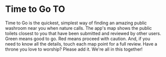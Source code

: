 # Time to Go TO

Time to Go is the quickest, simplest way of finding an amazing public washroom near you when nature calls. The app's map shows the public toilets closest to you that have been submitted and reviewed by other users. Green means good to go. Red means proceed with caution. And, if you need to know all the details, touch each map point for a full review. Have a throne you love to worship? Please add it. We're all in this together!

# 